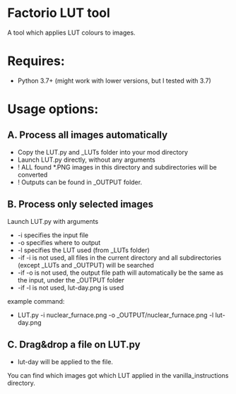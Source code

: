 # Factorio LUT tool

A tool which applies LUT colours to images.


# Requires:
* Python 3.7+ (might work with lower versions, but I tested with 3.7)

# Usage options:

## A. Process all images automatically
* Copy the LUT.py and _LUTs folder into your mod directory
* Launch LUT.py directly, without any arguments
* ! ALL found *.PNG images in this directory and subdirectories will be converted
* ! Outputs can be found in _OUTPUT folder.
    
## B. Process only selected images
Launch LUT.py with arguments
* -i specifies the input file
* -o specifies where to output
* -l specifies the LUT used (from _LUTs folder)      
* -if -i is not used, all files in the current directory and all subdirectories (except _LUTs and _OUTPUT) will be searched
* -if -o is not used, the output file path will automatically be the same as the input, under the _OUTPUT folder
* -if -l is not used, lut-day.png is used  
    
example command:
* LUT.py -i nuclear_furnace.png -o _OUTPUT/nuclear_furnace.png -l lut-day.png
    
## C. Drag&drop a file on LUT.py
* lut-day will be applied to the file.

You can find which images got which LUT applied in the vanilla_instructions directory.
